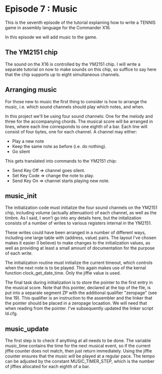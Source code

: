 # Episode 7 : Music

This is the seventh episode of the tutorial explaining how to write a TENNIS
game in assembly language for the Commander X16.

In this episode we will add music to the game.

## The YM2151 chip
The sound on the X16 is controlled by the YM2151 chip. I will write a separate
tutorial on now to make sounds on this chip, so suffice to say here that the
chip supports up to eight simultaneous channels.

## Arranging music
For those new to music the first thing to consider is how to arrange the music,
i.e.  which sound channels should play which notes, and when.

In this project we'll be using four sound channels: One for the melody and
three for the accompanying chords. The musical score will be arranged in lines,
where each line corresponds to one eighth of a bar. Each line will consist
of four bytes, one for each channel. A channel may either:
* Play a new note
* Keep the same note as before (i.e. do nothing).
* Go silent

This gets translated into commands to the YM2151 chip:
* Send Key Off => channel goes silent.
* Set Key Code => change the note to play.
* Send Key On  => channel starts playing new note.

## music\_init
The initialization code must initialize the four sound channels on the YM2151 chip,
including volume (actually attenuation) of each channel, as well as the timbre.
As I said, I won't go into any details here, but the initalization consists
of a number of writes to various registers internal in the YM2151.

These writes could have been arranged in a number of different ways, including
one large table with (address, value) pairs. The layout I've chosen makes it
easier (I believe) to make changes to the initialization values, as well as
providing at least a small amount of documentation for the purpose of each
write.

The initialization routine must initialize the current timeout, which controls
when the next note is to be played. This again makes use of the kernal function
clock\_get\_date\_time. Only the jiffie value is used.

The final task during initialization is to store the pointer to the first entry
in the musical score. Note that this pointer, declared at the top of the file,
is put into a separate segment ZP with the additional qualifier "zeropage" (see
line 19). This qualifier is an instruction to the assembler and the linker that
the pointer should be placed in a zeropage locaation. We will need that when
reading from the pointer. I've subsequently updated the linker script ld.cfg.

## music\_update
The first step is to check if anything at all needs to be done. The variable
music\_time contains the time for the next musical event, so if the current jiffie
counter does not match, then just return immediately. Using the jiffie counter
ensures that the music will be played at a regular pace. The tempo can be adjusted
by the constant MUSIC\_TIMER\_STEP, which is the number of jiffies allocated
for each eighth of a bar.

